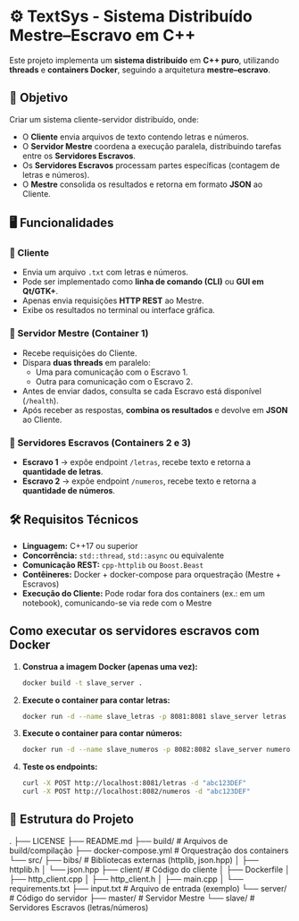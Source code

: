 # ⚙️ TextSys - Sistema Distribuído Mestre–Escravo em C++

Este projeto implementa um **sistema distribuído** em **C++ puro**, utilizando **threads** e **containers Docker**, seguindo a arquitetura **mestre–escravo**.  


## 🎯 Objetivo

Criar um sistema cliente-servidor distribuído, onde:  
- O **Cliente** envia arquivos de texto contendo letras e números.  
- O **Servidor Mestre** coordena a execução paralela, distribuindo tarefas entre os **Servidores Escravos**.  
- Os **Servidores Escravos** processam partes específicas (contagem de letras e números).  
- O **Mestre** consolida os resultados e retorna em formato **JSON** ao Cliente.  

## 🖥️ Funcionalidades

### 🔹 Cliente
- Envia um arquivo `.txt` com letras e números.  
- Pode ser implementado como **linha de comando (CLI)** ou **GUI em Qt/GTK+**.  
- Apenas envia requisições **HTTP REST** ao Mestre.  
- Exibe os resultados no terminal ou interface gráfica.  

### 🔹 Servidor Mestre (Container 1)
- Recebe requisições do Cliente.  
- Dispara **duas threads** em paralelo:
  - Uma para comunicação com o Escravo 1.  
  - Outra para comunicação com o Escravo 2.  
- Antes de enviar dados, consulta se cada Escravo está disponível (`/health`).  
- Após receber as respostas, **combina os resultados** e devolve em **JSON** ao Cliente.  

### 🔹 Servidores Escravos (Containers 2 e 3)
- **Escravo 1** → expõe endpoint `/letras`, recebe texto e retorna a **quantidade de letras**.  
- **Escravo 2** → expõe endpoint `/numeros`, recebe texto e retorna a **quantidade de números**.  


## 🛠️ Requisitos Técnicos

- **Linguagem:** C++17 ou superior  
- **Concorrência:** `std::thread`, `std::async` ou equivalente  
- **Comunicação REST:** `cpp-httplib` ou `Boost.Beast`  
- **Contêineres:** Docker + docker-compose para orquestração (Mestre + Escravos)  
- **Execução do Cliente:** Pode rodar fora dos containers (ex.: em um notebook), comunicando-se via rede com o Mestre  

## Como executar os servidores escravos com Docker

1. **Construa a imagem Docker (apenas uma vez):**
   ```bash
   docker build -t slave_server .
   ```

2. **Execute o container para contar letras:**
   ```bash
   docker run -d --name slave_letras -p 8081:8081 slave_server letras
   ```

3. **Execute o container para contar números:**
   ```bash
   docker run -d --name slave_numeros -p 8082:8082 slave_server numeros
   ```

4. **Teste os endpoints:**
   ```bash
   curl -X POST http://localhost:8081/letras -d "abc123DEF"
   curl -X POST http://localhost:8082/numeros -d "abc123DEF"
   ```
## 📂 Estrutura do Projeto
.
├── LICENSE
├── README.md
├── build/                     # Arquivos de build/compilação
├── docker-compose.yml          # Orquestração dos containers
└── src/
    ├── bibs/                   # Bibliotecas externas (httplib, json.hpp)
    │   ├── httplib.h
    │   └── json.hpp
    ├── client/                 # Código do cliente
    │   ├── Dockerfile
    │   ├── http_client.cpp
    │   ├── http_client.h
    │   ├── main.cpp
    │   └── requirements.txt
    ├── input.txt               # Arquivo de entrada (exemplo)
    └── server/                 # Código do servidor
        ├── master/             # Servidor Mestre
        └── slave/              # Servidores Escravos (letras/números)


